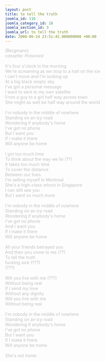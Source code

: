 ```yaml
---
layout: post
title: to tell the truth
joomla_id: 116
joomla_category_id: 18
joomla_section_id: 3
joomla_url: to tell the truth
date: 2008-06-24 23:51:42.000000000 +00:00
---
```

<div>
<span style="color: #c0c0c0">(Bergmann)</span>
</div>
<div>
<span style="color: #c0c0c0"><i>cassette: Poisoned</i><br />
<br />
</span>
</div>
<span style="color: #c0c0c0">It's four o'clock in the morning<br />
We're screaming as we stop to a halt on the ice<br />
I can't move and I'm looking up <br />
At a big black empty sky<br />
I've got a personal message<br />
I want to sent to my own satellite<br />
From a guy to a girl half way across town<br />
She might as well be half way around the world<br />
<br />
I'm nobody in the middle of nowhere<br />
Standing on an icy road<br />
Wondering if anybody's home<br />
I've got no phone<br />
But I want you<br />
If I make it there<br />
Will anyone be home<br />
<br />
I got too much time<br />
To think about the way we lie (??)<br />
It takes too much time<br />
To cover the distance<br />
Between our lives<br />
I'm selling myself in Montreal<br />
She's a high-class whore in Singapore<br />
I can still see you<br />
But I want so much more<br />
<br />
I'm nobody in the middle of nowhere<br />
Standing on an icy road<br />
Wondering if anybody's home<br />
I've got no phone<br />
And I want you<br />
If I make it there<br />
Will anyone be home<br />
<br />
All your friends betrayed you<br />
And then you come to me (??)<br />
To tell the truth<br />
fucking sick (???)<br />
(???)<br />
<br />
Will you live with me (???)<br />
Without being real<br />
If I send my love<br />
Without any dignity<br />
Will you live with me<br />
Without being real<br />
<br />
I'm nobody in the middle of nowhere<br />
Standing on an icy road<br />
Wondering if anybody's home<br />
I've got no phone<br />
But I want you<br />
If I make it there<br />
Will anyone be home<br />
<br />
She's not home</span>
